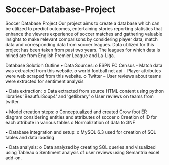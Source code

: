# Soccer-Database-Project
Soccer Database Project
Our project aims to create a database which can be utilized to predict outcomes, entertaining stories reporting statistics that enhance the viewers experience of soccer matches and gathering valuable insights to make relevant comparisons by considering player data, match data and corresponding data from soccer leagues. Data utilized for this project has been taken from past two years. The leagues for which data is mined are from English Premier League and La-Liga.

Database Solution Outline
•	Data Sources:
o	ESPN FC Census - Match data was extracted from this website.
o	world football net api - Player attributes were web scraped from this website.
o	Twitter – User reviews about teams were extracted for sentiment analysis

•	Data extraction:
o	Data extracted from source HTML content using python libraries 'BeautfulSoup4' and 'getlibrary'
o	User reviews on teams from twitter.

•	Model creation steps:
o	Conceptualized and created Crow foot ER diagram considering entities and attributes of soccer
o	Creation of ID for each attribute in various tables
o	Normalization of data to 3NF

•	Database integration and setup:
o	MySQL 6.3 used for creation of SQL tables and data loading

•	Data analysis:
o	Data analyzed by creating SQL queries and visualized using Tableau
o	Sentiment analysis of user reviews using Semantria excel add-on. 
